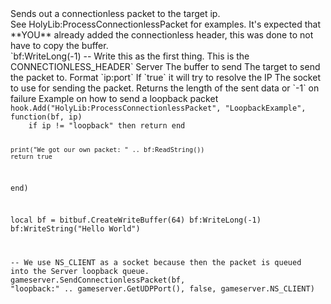 <function name="SendConnectionlessPacket" parent="gameserver" type="libraryfunc">
	<description>
		Sends out a connectionless packet to the target ip.<br>
		See <page>HolyLib:ProcessConnectionlessPacket</page> for examples.
		<note>
			It's expected that **YOU** already added the connectionless header, this was done to not have to copy the buffer.<br>
			`bf:WriteLong(-1) -- Write this as the first thing. This is the CONNECTIONLESS_HEADER`
		</note>
		<added version="0.7"></added>
	</description>
	<realm>Server</realm>
	<args>
		<arg name="bf" type="bf_write">The buffer to send</arg>
		<arg name="ip" type="string">The target to send the packet to. Format `ip:port`</arg>
		<arg name="useDNS" type="boolean">If `true` it will try to resolve the IP</arg>
		<arg name="socket" type="number" default="NS_SERVER">The socket to use for sending the packet.</arg>
	</args>
	<rets>
		<ret name="length" type="number">Returns the length of the sent data or `-1` on failure</ret>
	</rets>
</function>

<example>
	<description>Example on how to send a loopback packet</description>
	<code>
hook.Add("HolyLib:ProcessConnectionlessPacket", "LoopbackExample", function(bf, ip)
	if ip != "loopback" then return end

	print("We got our own packet: " .. bf:ReadString())
	return true
end)

local bf = bitbuf.CreateWriteBuffer(64)
bf:WriteLong(-1)
bf:WriteString("Hello World")

-- We use NS_CLIENT as a socket because then the packet is queued into the Server loopback queue.
gameserver.SendConnectionlessPacket(bf, "loopback:" .. gameserver.GetUDPPort(), false, gameserver.NS_CLIENT)
	</code>
</example>